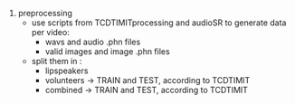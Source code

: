 1. preprocessing  
    - use scripts from TCDTIMITprocessing and audioSR to generate data per video:  
        - wavs and audio .phn files
        - valid images and image .phn files
    - split them in :
        - lipspeakers
        - volunteers -> TRAIN and TEST, according to TCDTIMIT
        - combined -> TRAIN and TEST, according to TCDTIMIT